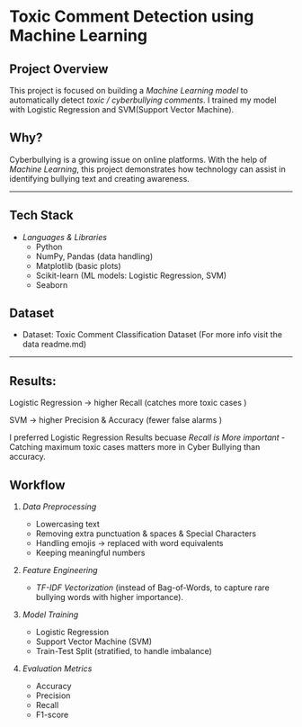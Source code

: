 # Toxic Comment Detection using Machine Learning  

## Project Overview  
This project is focused on building a *Machine Learning model* to automatically detect *toxic / cyberbullying comments*. I trained my model with Logistic Regression and SVM(Support Vector Machine). 

##  Why?  
Cyberbullying is a growing issue on online platforms. With the help of *Machine Learning*, this project demonstrates how technology can assist in identifying bullying text and creating awareness.  

---

##  Tech Stack  
- *Languages & Libraries*  
  - Python 
  - NumPy, Pandas (data handling)  
  - Matplotlib (basic plots)  
  - Scikit-learn (ML models: Logistic Regression, SVM)  
  - Seaborn
    
##  Dataset  
- Dataset: Toxic Comment Classification Dataset (For more info visit the data readme.md)  

---
## Results:

Logistic Regression → higher Recall (catches more toxic cases )

SVM → higher Precision & Accuracy (fewer false alarms )

I preferred Logistic Regression Results becuase *Recall is More important* - Catching maximum toxic cases matters more in Cyber Bullying than accuracy. 

##  Workflow  

1. *Data Preprocessing*  
   - Lowercasing text  
   - Removing extra punctuation & spaces & Special Characters 
   - Handling emojis → replaced with word equivalents 
   - Keeping meaningful numbers

2. *Feature Engineering*  
   - *TF-IDF Vectorization* (instead of Bag-of-Words, to capture rare bullying words with higher importance).  

3. *Model Training*  
   - Logistic Regression  
   - Support Vector Machine (SVM)  
   - Train-Test Split (stratified, to handle imbalance)  

4. *Evaluation Metrics*  
   - Accuracy  
   - Precision  
   - Recall  
   - F1-score  

